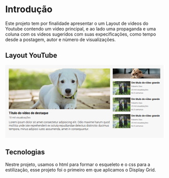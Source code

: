 # Introdução  
Este projeto tem por finalidade apresentar o um Layout de videos do Youtube contendo um video principal, e ao lado uma propaganda e uma coluna com os videos sugeridos com suas expecificações, como tempo desde a postagem, autor e nùmero de visualizações.

## Layout YouTube
<img src="./src/img/Design.png" alt="Design do projeto">

## Tecnologias 
Nestre projeto, usamos o html para formar o esqueleto e o css para a estilização, esse projeto foi o primeiro em que aplicamos o Display Grid.
